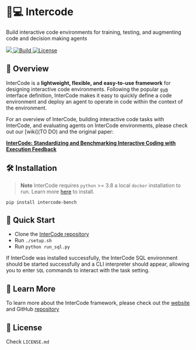 # 🤖💻 Intercode
Build interactive code environments for training, testing, and augmenting code and decision making agents

<p>
    <a href="https://badge.fury.io/py/intercode-bench">
        <img src="https://badge.fury.io/py/intercode-bench.svg">
    </a>
    <a href="https://www.python.org/">
        <img alt="Build" src="https://img.shields.io/badge/Python-3.8+-1f425f.svg?color=purple">
    </a>
    <a href="https://copyright.princeton.edu/policy">
        <img alt="License" src="https://img.shields.io/badge/License-MIT-blue">
    </a>
</p>

## 👋 Overview
InterCode is a **lightweight, flexible, and easy-to-use framework** for designing interactive code environments. Following the popular [`gym`](https://gymnasium.farama.org/) interface definition, InterCode makes it easy to quickly define a code environment and deploy an agent to operate in code within the context of the environment.

For an overview of InterCode, building interactive code tasks with InterCode, and evaluating agents on InterCode environments, please check out our [wiki](TO DO) and the original paper:

**[InterCode: Standardizing and Benchmarking Interactive Coding with Execution Feedback](https://intercode-benchmark.github.io/)**  

## 🛠️ Installation
> **Note**
> InterCode requires `python` >= 3.8 a local `docker` installation to run. Learn more [here](https://docs.docker.com/get-docker/) to install.

```
pip install intercode-bench
```

## 🚀 Quick Start
* Clone the [InterCode repository](https://github.com/intercode-benchmark/intercode-benchmark)
* Run `./setup.sh`
* Run `python run_sql.py` 

If InterCode was installed successfully, the InterCode SQL environment should be started successfully and a CLI interpreter should appear, allowing you to enter `SQL` commands
to interact with the task setting.

## 🔎 Learn More
To learn more about the InterCode framework, please check out the [website](https://intercode-benchmark.github.io/) and GitHub [repository](https://github.com/intercode-benchmark/intercode-benchmark)

## 🪪 License
Check `LICENSE.md`